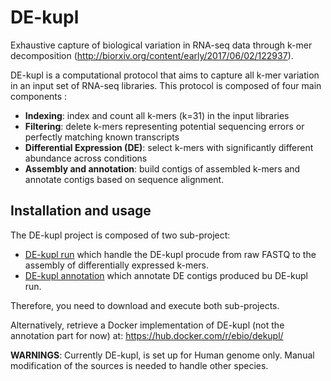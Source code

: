 # DE-kupl
Exhaustive capture of biological variation in RNA-seq data through k-mer decomposition (http://biorxiv.org/content/early/2017/06/02/122937).

DE-kupl is a computational protocol that aims to capture all k-mer variation in an input set of RNA-seq libraries. This protocol is composed of four main components :

- **Indexing**: index and count all k-mers (k=31) in the input libraries
- **Filtering**: delete k-mers representing potential sequencing errors or perfectly matching known transcripts
- **Differential Expression (DE)**: select k-mers with significantly different abundance across conditions
- **Assembly and annotation**: build contigs of assembled k-mers and annotate contigs based on sequence alignment.

## Installation and usage

The DE-kupl project is composed of two sub-project: 

- [DE-kupl run](https://github.com/Transipedia/dekupl-run) which handle the DE-kupl procude from raw FASTQ to the assembly of differentially expressed k-mers. 
- [DE-kupl annotation](https://github.com/Transipedia/dekupl-annotation) which annotate DE contigs produced bu DE-kupl run.

Therefore, you need to download and execute both sub-projects.

Alternatively, retrieve a Docker implementation of DE-kupl (not the annotation part for now) at:
https://hub.docker.com/r/ebio/dekupl/

**WARNINGS**: Currently DE-kupl, is set up for Human genome only. Manual modification of the sources is needed to handle other species.
